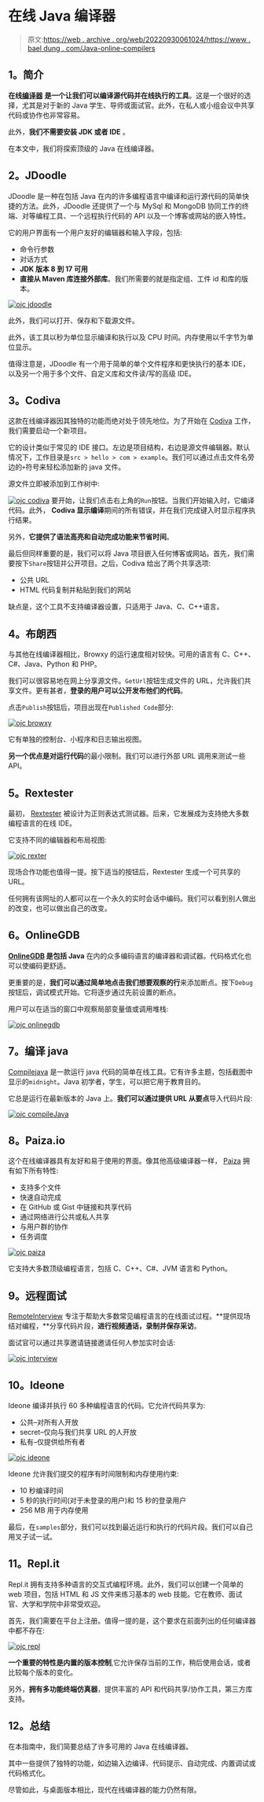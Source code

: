 # 在线 Java 编译器

> 原文:[https://web . archive . org/web/20220930061024/https://www . bael dung . com/Java-online-compilers](https://web.archive.org/web/20220930061024/https://www.baeldung.com/java-online-compilers)

## **1。简介**

**在线[编译器](/web/20220916162702/https://www.baeldung.com/cs/how-compilers-work)** **是一个让我们可以编译源代码并在线执行的工具**。这是一个很好的选择，尤其是对于新的 Java 学生、导师或面试官。此外，在私人或小组会议中共享代码或协作也非常容易。

此外，**我们不需要安装 JDK 或者 IDE** 。

在本文中，我们将探索顶级的 Java 在线编译器。

## **2。JDoodle**

JDoodle 是一种在包括 Java 在内的许多编程语言中编译和运行源代码的简单快捷的方法。此外，JDoodle 还提供了一个与 MySql 和 MongoDB 协同工作的终端、对等编程工具、一个远程执行代码的 API 以及一个博客或网站的嵌入特性。

它的用户界面有一个用户友好的编辑器和输入字段，包括:

*   命令行参数
*   对话方式
*   **JDK 版本 8 到 17 可用**
*   **直接从 Maven 库连接外部库**。我们所需要的就是指定组、工件 id 和库的版本。

[![ojc jdoodle](../Images/fad406e1dfb1b2e688b748e246250d67.png)](/web/20220916162702/https://www.baeldung.com/wp-content/uploads/2018/09/ojc-jdoodle.png)

此外，我们可以打开、保存和下载源文件。

此外，该工具以秒为单位显示编译和执行以及 CPU 时间。内存使用以千字节为单位显示。

值得注意是，JDoodle 有一个用于简单的单个文件程序和更快执行的基本 IDE，以及另一个用于多个文件、自定义库和文件读/写的高级 IDE。

## **3。Codiva**

这款在线编译器因其独特的功能而绝对处于领先地位。为了开始在 [Codiva](https://web.archive.org/web/20220916162702/https://www.codiva.io/) 工作，我们需要启动一个新项目。

它的设计类似于常见的 IDE 接口。左边是项目结构，右边是源文件编辑器。默认情况下，工作目录是`src > hello > com > example`。我们可以通过点击文件名旁边的`+`符号来轻松添加新的 java 文件。

源文件立即被添加到工作树中:

[![ojc codiva](../Images/e96ca51d431e219b40dccaaab269f648.png)](/web/20220916162702/https://www.baeldung.com/wp-content/uploads/2018/09/ojc-codiva.png) 
要开始，让我们点击右上角的`Run`按钮。当我们开始输入时，它编译代码。此外， **Codiva 显示编译**期间的所有错误，并在我们完成键入时显示程序执行结果。

另外，**它提供了语法高亮和自动完成功能来节省时间**。

最后但同样重要的是，我们可以将 Java 项目嵌入任何博客或网站。首先，我们需要按下`Share`按钮并公开项目。之后，Codiva 给出了两个共享选项:

*   公共 URL
*   HTML 代码复制并粘贴到我们的网站

缺点是，这个工具不支持编译器设置，只适用于 Java、C、C++语言。

## **4。布朗西**

与其他在线编译器相比，Browxy 的运行速度相对较快。可用的语言有 C、C++、C#、Java、Python 和 PHP。

我们可以很容易地在网上分享源文件。`GetUrl`按钮生成文件的 URL，允许我们共享文件。更有甚者，**登录的用户可以公开发布他们的代码**。

点击`Publish`按钮后，项目出现在`Published Code`部分:

[![ojc browxy](../Images/820a36998d4b39b89d7c3bddefb1abe8.png)](/web/20220916162702/https://www.baeldung.com/wp-content/uploads/2018/09/ojc-browxy.png)

它有单独的控制台、小程序和日志输出视图。

**另一个优点是对运行代码**的最小限制。我们可以进行外部 URL 调用来测试一些 API。

## **5。Rextester**

最初， [Rextester](https://web.archive.org/web/20220916162702/http://rextester.com/l/java_online_compiler) 被设计为正则表达式测试器。后来，它发展成为支持绝大多数编程语言的在线 IDE。

它支持不同的编辑器和布局视图:

[![ojc rexter](../Images/287d3d706d8aa388d7c8f917b4177090.png)](/web/20220916162702/https://www.baeldung.com/wp-content/uploads/2018/09/ojc-rexter.png)

现场合作功能也值得一提。按下适当的按钮后，Rextester 生成一个可共享的 URL。

任何拥有该网址的人都可以在一个永久的实时会话中编码。我们可以看到别人做出的改变，也可以做出自己的改变。

## **6。OnlineGDB**

**[OnlineGDB](https://web.archive.org/web/20220916162702/https://www.onlinegdb.com/online_java_compiler) 是包括 Java** 在内的众多编码语言的编译器和调试器。代码格式化也可以使编码更舒适。

更重要的是，**我们可以通过简单地点击我们想要观察的行**来添加断点。按下`Debug`按钮后，调试模式开始。它将逐步通过先前设置的断点。

用户可以在适当的窗口中观察局部变量值或调用堆栈:

[![ojc onlinegdb](../Images/2a64029961f10998a5cdfb1b0ac4fd39.png)](/web/20220916162702/https://www.baeldung.com/wp-content/uploads/2018/09/ojc-onlinegdb.png)

## **7。编译 java**

[Compilejava](https://web.archive.org/web/20220916162702/https://www.compilejava.net/) 是一款运行 java 代码的简单在线工具。它有许多主题，包括截图中显示的`midnight`。Java 初学者，学生，可以把它用于教育目的。

它总是运行在最新版本的 Java 上。**我们可以通过提供 URL 从要点**导入代码片段:

[![ojc compileJava](../Images/f2e639008737edd93baca318805b9e50.png)](/web/20220916162702/https://www.baeldung.com/wp-content/uploads/2018/09/ojc-compileJava.png)

## **8。Paiza.io**

这个在线编译器具有友好和易于使用的界面。像其他高级编译器一样， [Paiza](https://web.archive.org/web/20220916162702/https://paiza.io/en/projects/new?language=java) 拥有如下所有特性:

*   支持多个文件
*   快速自动完成
*   在 GitHub 或 Gist 中链接和共享代码
*   通过网络进行公共或私人共享
*   与用户群的协作
*   任务调度

[![ojc paiza](../Images/3cd4ee5ef76c7cfcc92b5b944306e794.png)](/web/20220916162702/https://www.baeldung.com/wp-content/uploads/2018/09/ojc-paiza.png)

它支持大多数顶级编程语言，包括 C、C++、C#、JVM 语言和 Python。

## **9。远程面试**

[RemoteInterview](https://web.archive.org/web/20220916162702/https://www.remoteinterview.io/online-java-compiler) 专注于帮助大多数常见编程语言的在线面试过程。**提供现场结对编程，**分享代码片段，**进行视频通话，录制并保存采访**。

面试官可以通过共享邀请链接邀请任何人参加实时会话:

[![ojc interview](../Images/121dca55b5e0d50d36c8848b8f49784f.png)](/web/20220916162702/https://www.baeldung.com/wp-content/uploads/2018/09/ojc-interview.png)

## 10。Ideone

Ideone 编译并执行 60 多种编程语言的代码。它允许代码共享为:

*   公共–对所有人开放
*   secret–仅向与我们共享 URL 的人开放
*   私有–仅提供给所有者

[![ojc ideone](../Images/5b7e28c14650c773d739a656e44229aa.png)](/web/20220916162702/https://www.baeldung.com/wp-content/uploads/2018/09/ojc-ideone.png)

Ideone 允许我们提交的程序有时间限制和内存使用约束:

*   10 秒编译时间
*   5 秒的执行时间(对于未登录的用户)和 15 秒的登录用户
*   256 MB 用于内存使用

最后，在`samples`部分，我们可以找到最近运行和执行的代码片段。我们可以自己用叉子试一试。

## **11。Repl.it**

Repl.it 拥有支持多种语言的交互式编程环境。此外，我们可以创建一个简单的 web 项目，包括 HTML 和 JS 文件来练习基本的 web 技能。它在教师、面试官、大学和学院中非常受欢迎。

首先，我们需要在平台上注册。值得一提的是，这个要求在前面列出的任何编译器中都不存在:

[![ojc repl](../Images/ef4bd9b0a78de2fc98fcd0a2df2b157a.png)](/web/20220916162702/https://www.baeldung.com/wp-content/uploads/2018/09/ojc-repl.png)

**一个重要的特性是内置的版本控制**,它允许保存当前的工作，稍后使用会话，或者比较每个版本的变化。

另外，**拥有多功能终端仿真器**，提供丰富的 API 和代码共享/协作工具，第三方库支持。

## **12。总结**

在本指南中，我们简要总结了许多可用的 Java 在线编译器。

其中一些提供了独特的功能，如边输入边编译、代码提示、自动完成、内置调试或代码格式化。

尽管如此，与桌面版本相比，现代在线编译器的能力仍然有限。
